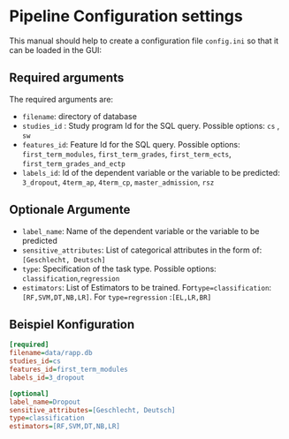 # Pipeline Configuration settings

This manual should help to create a configuration file `config.ini` so that it can be loaded in the GUI:

## Required arguments

The required arguments are:

- `filename`: directory of database
- `studies_id` : Study program Id for the SQL query. Possible options: `cs` , `sw`
- `features_id`: Feature Id for the SQL query. Possible options: `first_term_modules`, `first_term_grades`, `first_term_ects`, `first_term_grades_and_ectp`
- `labels_id`:  Id of the dependent variable or the variable to be predicted: `3_dropout`, `4term_ap`, `4term_cp`, `master_admission`, `rsz`


## Optionale Argumente

- `label_name`: Name of the dependent variable or the variable to be predicted
- `sensitive_attributes`:  List of categorical attributes in the form of: `[Geschlecht, Deutsch]`
- `type`: Specification of the task type. Possible options: `classification`,`regression`
- `estimators`: List of Estimators to be trained. For`type=classification`:`[RF,SVM,DT,NB,LR]`. For `type=regression` :`[EL,LR,BR]`


## Beispiel Konfiguration

```ini
[required]
filename=data/rapp.db
studies_id=cs
features_id=first_term_modules
labels_id=3_dropout

[optional]
label_name=Dropout
sensitive_attributes=[Geschlecht, Deutsch]
type=classification
estimators=[RF,SVM,DT,NB,LR]

```

